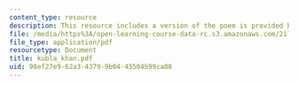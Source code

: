 ```yaml
---
content_type: resource
description: This resource includes a version of the poem is provided by Kubla Khan.
file: /media/https%3A/open-learning-course-data-rc.s3.amazonaws.com/21l-004-major-poets-fall-2001/98ef27e962a343799b0443504b99ca88_kubla_khan.pdf
file_type: application/pdf
resourcetype: Document
title: kubla_khan.pdf
uid: 98ef27e9-62a3-4379-9b04-43504b99ca88
---
```

